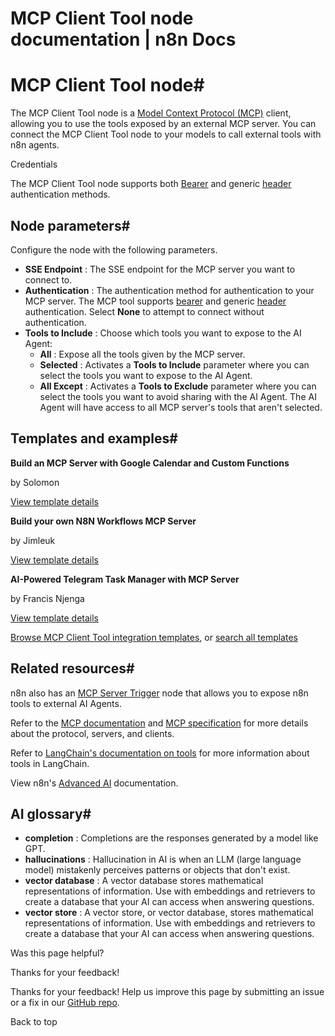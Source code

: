 # MCP Client Tool node documentation | n8n Docs

[ ](https://github.com/n8n-io/n8n-docs/edit/main/docs/integrations/builtin/cluster-nodes/sub-nodes/n8n-nodes-langchain.toolmcp.md "Edit this page")

# MCP Client Tool node#

The MCP Client Tool node is a [Model Context Protocol (MCP)](https://modelcontextprotocol.io/introduction) client, allowing you to use the tools exposed by an external MCP server. You can connect the MCP Client Tool node to your models to call external tools with n8n agents.

Credentials

The MCP Client Tool node supports both [Bearer](../../../credentials/httprequest/#using-bearer-auth) and generic [header](../../../credentials/httprequest/#using-header-auth) authentication methods.

## Node parameters#

Configure the node with the following parameters.

  * **SSE Endpoint** : The SSE endpoint for the MCP server you want to connect to.
  * **Authentication** : The authentication method for authentication to your MCP server. The MCP tool supports [bearer](../../../credentials/httprequest/#using-bearer-auth) and generic [header](../../../credentials/httprequest/#using-header-auth) authentication. Select **None** to attempt to connect without authentication.
  * **Tools to Include** : Choose which tools you want to expose to the AI Agent:
    * **All** : Expose all the tools given by the MCP server.
    * **Selected** : Activates a **Tools to Include** parameter where you can select the tools you want to expose to the AI Agent.
    * **All Except** : Activates a **Tools to Exclude** parameter where you can select the tools you want to avoid sharing with the AI Agent. The AI Agent will have access to all MCP server's tools that aren't selected.

## Templates and examples#

**Build an MCP Server with Google Calendar and Custom Functions**

by Solomon

[View template details](https://n8n.io/workflows/3514-build-an-mcp-server-with-google-calendar-and-custom-functions/)

**Build your own N8N Workflows MCP Server**

by Jimleuk

[View template details](https://n8n.io/workflows/3770-build-your-own-n8n-workflows-mcp-server/)

**AI-Powered Telegram Task Manager with MCP Server**

by Francis Njenga

[View template details](https://n8n.io/workflows/3656-ai-powered-telegram-task-manager-with-mcp-server/)

[Browse MCP Client Tool integration templates](https://n8n.io/integrations/mcp-client-tool/), or [search all templates](https://n8n.io/workflows/)

## Related resources#

n8n also has an [MCP Server Trigger](../../../core-nodes/n8n-nodes-langchain.mcptrigger/) node that allows you to expose n8n tools to external AI Agents.

Refer to the [MCP documentation](https://modelcontextprotocol.io/introduction) and [MCP specification](https://modelcontextprotocol.io/specification/) for more details about the protocol, servers, and clients.

Refer to [LangChain's documentation on tools](https://langchain-ai.github.io/langgraphjs/how-tos/tool-calling/) for more information about tools in LangChain.

View n8n's [Advanced AI](../../../../../advanced-ai/) documentation.

## AI glossary#

  * **completion** : Completions are the responses generated by a model like GPT.
  * **hallucinations** : Hallucination in AI is when an LLM (large language model) mistakenly perceives patterns or objects that don't exist.
  * **vector database** : A vector database stores mathematical representations of information. Use with embeddings and retrievers to create a database that your AI can access when answering questions.
  * **vector store** : A vector store, or vector database, stores mathematical representations of information. Use with embeddings and retrievers to create a database that your AI can access when answering questions.

Was this page helpful? 

Thanks for your feedback! 

Thanks for your feedback! Help us improve this page by submitting an issue or a fix in our [GitHub repo](https://github.com/n8n-io/n8n-docs). 

Back to top